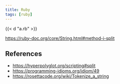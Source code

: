 ```yaml
---
title: Ruby
tags: [ruby]
---
```


{{< d "a.rb" >}}

<https://ruby-doc.org/core/String.html#method-i-split>

## References

- <https://hyperpolyglot.org/scripting#split>
- <https://programming-idioms.org/idiom/49>
- <https://rosettacode.org/wiki/Tokenize_a_string>
